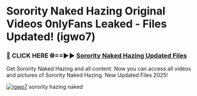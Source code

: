 # Sorority Naked Hazing Original Videos 0nlyFans Leaked - Files Updated! (igwo7)

<h3>🔴 CLICK HERE 🌐==►► <a href="https://tinyurl.com/yckcrads" rel="nofollow">Sorority Naked Hazing Updated Files</a></h3>

Get Sorority Naked Hazing and all content. Now you can access all videos and pictures of Sorority Naked Hazing. New Updated Files 2025!

[![igwo7](https://i.imgur.com/hpKpOFt.gif)](https://tinyurl.com/yckcrads)
sorority hazing naked